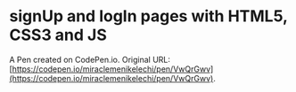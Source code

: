 # signUp and logIn pages with HTML5, CSS3 and JS

A Pen created on CodePen.io. Original URL: [https://codepen.io/miraclemenikelechi/pen/VwQrGwv](https://codepen.io/miraclemenikelechi/pen/VwQrGwv).

